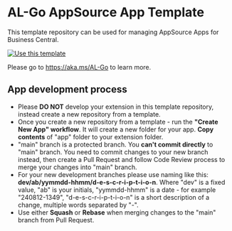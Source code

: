 # AL-Go AppSource App Template
This template repository can be used for managing AppSource Apps for Business Central.

[![Use this template](https://github.com/microsoft/AL-Go/assets/10775043/ca1ecc85-2fd3-4ab5-a866-bd2e7e80259d)](https://github.com/new?template_name=AL-Go-AppSource&template_owner=StrongPointLT-ERP)

Please go to https://aka.ms/AL-Go to learn more.

## App development process

- Please **DO NOT** develop your extension in this template repository, instead create a new repository from a template.
- Once you create a new repository from a template - run the **"Create New App" workflow**. It will create a new folder for your app. **Copy contents** of "app" folder to your extension folder.
- "main" branch is a protected branch. You **can't commit directly** to "main" branch. You need to commit changes to your new branch instead, then create a Pull Request and follow Code Review process to merge your changes into "main" branch.
- For your new development branches please use naming like this: **dev/ab/yymmdd-hhmm/d-e-s-c-r-i-p-t-i-o-n**. Where "dev" is a fixed value, "ab" is your initials, "yymmdd-hhmm" is a date - for example "240812-1349", "d-e-s-c-r-i-p-t-i-o-n" is a short description of a change, multiple words separated by "-".
- Use either **Squash** or **Rebase** when merging changes to the "main" branch from Pull Request.
